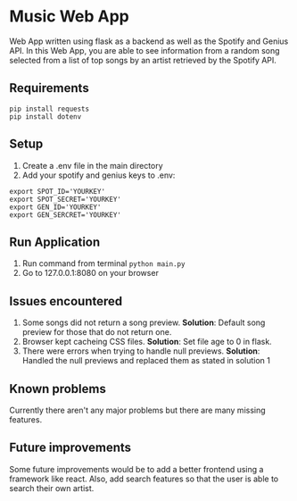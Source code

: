 # Music Web App
Web App written using flask as a backend as well as the Spotify and Genius API. 
In this Web App, you are able to see information from a random song selected from a list of top songs by an artist retrieved by the Spotify API.

## Requirements
```
pip install requests
pip install dotenv
``` 
## Setup
1. Create a .env file in the main directory
2. Add your spotify and genius keys to .env:
```
export SPOT_ID='YOURKEY'
export SPOT_SECRET='YOURKEY'
export GEN_ID='YOURKEY'
export GEN_SERCRET='YOURKEY'
```
## Run Application
1. Run command from terminal `python main.py`
2. Go to 127.0.0.1:8080 on your browser 

## Issues encountered
1. Some songs did not return a song preview. **Solution**: Default song preview for those that do not return one.
2. Browser kept cacheing CSS files. **Solution**: Set file age to 0 in flask.
3. There were errors when trying to handle null previews. **Solution**: Handled the null previews and replaced them as stated in solution 1

## Known problems
Currently there aren't any major problems but there are many missing features.

## Future improvements
Some future improvements would be to add a better frontend using a framework like react. Also, add search features so that the user is able to search their own artist. 

